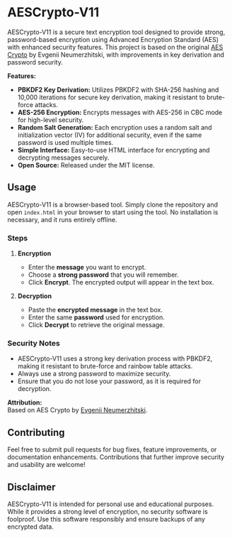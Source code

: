 # AESCrypto-V11

AESCrypto-V11 is a secure text encryption tool designed to provide strong, password-based encryption using Advanced Encryption Standard (AES) with enhanced security features. This project is based on the original [AES Crypto](https://aescrypto.com) by Evgenii Neumerzhitski, with improvements in key derivation and password security. 

**Features:**
- **PBKDF2 Key Derivation:** Utilizes PBKDF2 with SHA-256 hashing and 10,000 iterations for secure key derivation, making it resistant to brute-force attacks.
- **AES-256 Encryption:** Encrypts messages with AES-256 in CBC mode for high-level security.
- **Random Salt Generation:** Each encryption uses a random salt and initialization vector (IV) for additional security, even if the same password is used multiple times.
- **Simple Interface:** Easy-to-use HTML interface for encrypting and decrypting messages securely.
- **Open Source:** Released under the MIT license.

## Usage

AESCrypto-V11 is a browser-based tool. Simply clone the repository and open `index.html` in your browser to start using the tool. No installation is necessary, and it runs entirely offline.

### Steps

1. **Encryption**
   - Enter the **message** you want to encrypt.
   - Choose a **strong password** that you will remember.
   - Click **Encrypt**. The encrypted output will appear in the text box.

2. **Decryption**
   - Paste the **encrypted message** in the text box.
   - Enter the same **password** used for encryption.
   - Click **Decrypt** to retrieve the original message.

### Security Notes

- AESCrypto-V11 uses a strong key derivation process with PBKDF2, making it resistant to brute-force and rainbow table attacks.
- Always use a strong password to maximize security.
- Ensure that you do not lose your password, as it is required for decryption.

**Attribution:**  
Based on AES Crypto by [Evgenii Neumerzhitski](https://aescrypto.com).

## Contributing

Feel free to submit pull requests for bug fixes, feature improvements, or documentation enhancements. Contributions that further improve security and usability are welcome!

## Disclaimer

AESCrypto-V11 is intended for personal use and educational purposes. While it provides a strong level of encryption, no security software is foolproof. Use this software responsibly and ensure backups of any encrypted data.
